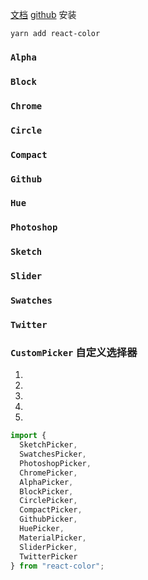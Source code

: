 [文档](http://casesandberg.github.io/react-color/)
[github](https://github.com/casesandberg/react-color/)
安装

```shell
yarn add react-color
```

### `Alpha`

### `Block`

### `Chrome`

### `Circle`

### `Compact`

### `Github`

### `Hue`

### `Photoshop`

### `Sketch`

### `Slider`

### `Swatches`

### `Twitter`

### `CustomPicker` 自定义选择器

1. <Alpha />
2. <EditableInput />
3. <Hue />
4. <Saturation/>
5. <Checkboard/>


```ts
import {
  SketchPicker,
  SwatchesPicker,
  PhotoshopPicker,
  ChromePicker,
  AlphaPicker,
  BlockPicker,
  CirclePicker,
  CompactPicker,
  GithubPicker,
  HuePicker,
  MaterialPicker,
  SliderPicker,
  TwitterPicker
} from "react-color";
```
